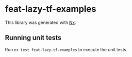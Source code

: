 # feat-lazy-tf-examples

This library was generated with [Nx](https://nx.dev).

## Running unit tests

Run `nx test feat-lazy-tf-examples` to execute the unit tests.
